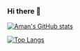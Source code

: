 ### Hi there 👋


[![Aman's GitHub stats](https://github-readme-stats.vercel.app/api?username=Rajmeet)](https://github.com/Rajmeet/github-readme-stats)

[![Top Langs](https://github-readme-stats.vercel.app/api/top-langs/?username=Rajmeet&layout=compact)](https://github.com/Rajmeet/github-readme-stats)

